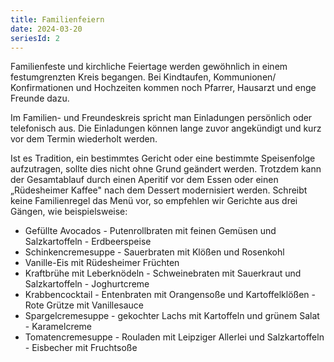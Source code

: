 ```yaml
---
title: Familienfeiern
date: 2024-03-20
seriesId: 2
---
```


Familienfeste und kirchliche Feiertage werden gewöhnlich in einem festumgrenzten Kreis begangen. Bei Kindtaufen, Kommunionen/ Konfirmationen und Hochzeiten kommen noch Pfarrer, Hausarzt und enge Freunde dazu.

Im Familien- und Freundeskreis spricht man Einladungen persönlich oder telefonisch aus. Die Einladungen können lange zuvor angekündigt und kurz vor dem Termin wiederholt werden.

Ist es Tradition, ein bestimmtes Gericht oder eine bestimmte Speisenfolge aufzutragen, sollte dies nicht ohne Grund geändert werden.
Trotzdem kann der Gesamtablauf durch einen Aperitif vor dem Essen oder einen „Rüdesheimer Kaffee" nach dem Dessert modernisiert werden. Schreibt keine Familienregel das Menü vor, so empfehlen wir Gerichte aus drei Gängen, wie beispielsweise:

- Gefüllte Avocados - Putenrollbraten mit feinen Gemüsen und Salzkartoffeln - Erdbeerspeise
- Schinkencremesuppe - Sauerbraten mit Klößen und Rosenkohl
- Vanille-Eis mit Rüdesheimer Früchten
- Kraftbrühe mit Leberknödeln - Schweinebraten mit Sauerkraut und Salzkartoffeln - Joghurtcreme
- Krabbencocktail - Entenbraten mit Orangensoße und Kartoffelklößen - Rote Grütze mit Vanillesauce
- Spargelcremesuppe - gekochter Lachs mit Kartoffeln und grünem Salat - Karamelcreme
- Tomatencremesuppe - Rouladen mit Leipziger Allerlei und Salzkartoffeln - Eisbecher mit Fruchtsoße
